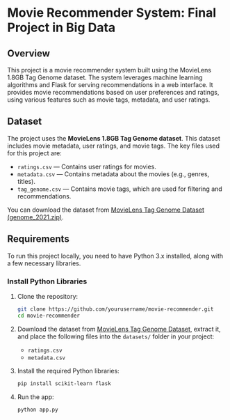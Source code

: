 # Movie Recommender System: Final Project in Big Data

## Overview

This project is a movie recommender system built using the MovieLens 1.8GB Tag Genome dataset. The system leverages machine learning algorithms and Flask for serving recommendations in a web interface. It provides movie recommendations based on user preferences and ratings, using various features such as movie tags, metadata, and user ratings.

## Dataset

The project uses the **MovieLens 1.8GB Tag Genome dataset**. This dataset includes movie metadata, user ratings, and movie tags. The key files used for this project are:

- `ratings.csv` — Contains user ratings for movies.
- `metadata.csv` — Contains metadata about the movies (e.g., genres, titles).
- `tag_genome.csv` — Contains movie tags, which are used for filtering and recommendations.

You can download the dataset from [MovieLens Tag Genome Dataset (genome_2021.zip)](https://files.grouplens.org/datasets/tag-genome-2021/genome_2021.zip).

## Requirements

To run this project locally, you need to have Python 3.x installed, along with a few necessary libraries.

### Install Python Libraries

1. Clone the repository:
    ```bash
    git clone https://github.com/yourusername/movie-recommender.git
    cd movie-recommender
    ```

2. Download the dataset from [MovieLens Tag Genome Dataset](https://files.grouplens.org/datasets/tag-genome-2021/genome_2021.zip), extract it, and place the following files into the `datasets/` folder in your project:
    - `ratings.csv`
    - `metadata.csv`

3. Install the required Python libraries:
    ```bash
    pip install scikit-learn flask
    ```

4. Run the app:
    ```bash
    python app.py
    ```
